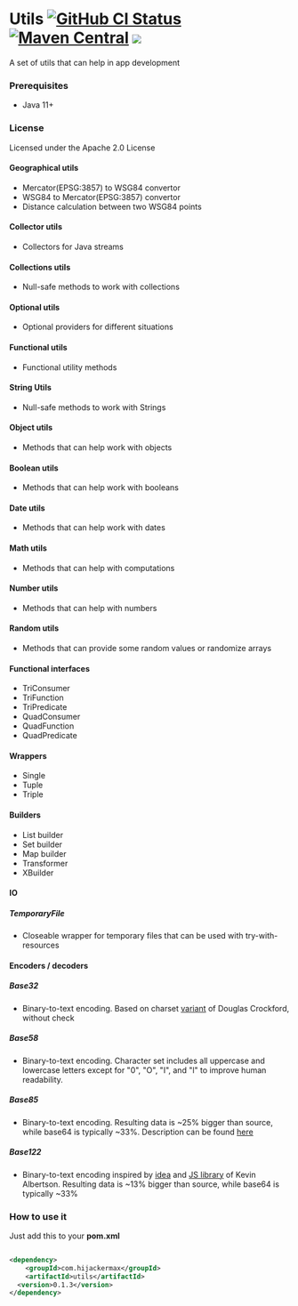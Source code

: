 # Utils [![GitHub CI Status](https://github.com/hijackermax/utils/workflows/CI/badge.svg)](https://github.com/hijackermax/utils/actions) [![Maven Central](https://img.shields.io/maven-central/v/com.hijackermax/utils)](https://search.maven.org/search?q=g:com.hijackermax%20AND%20a:utils) ![](https://img.shields.io/github/license/HijackerMax/utils)
A set of utils that can help in app development

### Prerequisites
* Java 11+

### License
Licensed under the Apache 2.0 License

#### Geographical utils
* Mercator(EPSG:3857) to WSG84 convertor
* WSG84 to Mercator(EPSG:3857) convertor
* Distance calculation between two WSG84 points

#### Collector utils
* Collectors for Java streams

#### Collections utils
* Null-safe methods to work with collections

#### Optional utils
* Optional providers for different situations

#### Functional utils

* Functional utility methods

#### String Utils
* Null-safe methods to work with Strings

#### Object utils
* Methods that can help work with objects

#### Boolean utils
* Methods that can help work with booleans

#### Date utils
* Methods that can help work with dates

#### Math utils
* Methods that can help with computations

#### Number utils

* Methods that can help with numbers

#### Random utils
* Methods that can provide some random values or randomize arrays

#### Functional interfaces
* TriConsumer
* TriFunction
* TriPredicate
* QuadConsumer
* QuadFunction
* QuadPredicate

#### Wrappers

* Single
* Tuple
* Triple

#### Builders

* List builder
* Set builder
* Map builder
* Transformer
* XBuilder

#### IO

##### TemporaryFile

* Closeable wrapper for temporary files that can be used with try-with-resources

#### Encoders / decoders

##### Base32

* Binary-to-text encoding. Based on charset [variant](https://www.crockford.com/base32.html) of Douglas Crockford,
  without check

##### Base58

* Binary-to-text encoding. Character set includes all uppercase and lowercase letters except for "0", "O", "I", and "l"
  to improve human readability.

##### Base85

* Binary-to-text encoding. Resulting data is ~25% bigger than source, while base64 is typically ~33%. Description can be
  found [here](https://en.wikipedia.org/wiki/Ascii85)

##### Base122

* Binary-to-text encoding inspired by [idea](https://blog.kevinalbs.com/base122)
  and [JS library](https://github.com/kevinAlbs/Base122) of Kevin Albertson. Resulting data is ~13% bigger than source,
  while base64 is typically ~33%

### How to use it

Just add this to your **pom.xml**

```xml

<dependency>
    <groupId>com.hijackermax</groupId>
    <artifactId>utils</artifactId>
  <version>0.1.3</version>
</dependency>
```